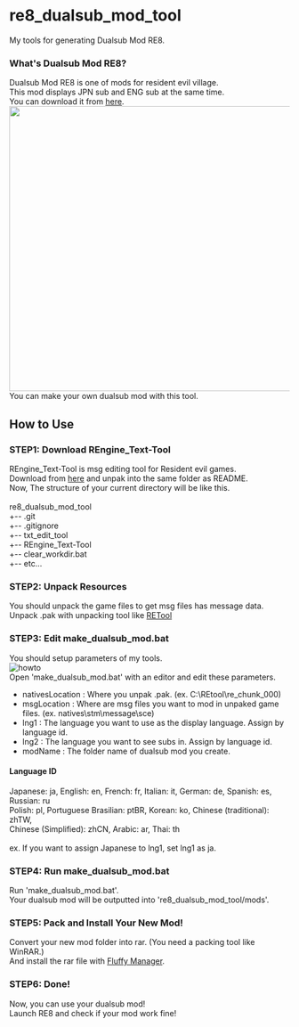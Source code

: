 # re8_dualsub_mod_tool
My tools for generating Dualsub Mod RE8.

### What's Dualsub Mod RE8?
Dualsub Mod RE8 is one of mods for resident evil village. <br>
This mod displays JPN sub and ENG sub at the same time.<br>
You can download it from [here](https://www.nexusmods.com/residentevilvillage/mods/82).<br>
<img src="https://staticdelivery.nexusmods.com/mods/3669/images/82/82-1621313421-1666838186.jpeg" width="512"><br>
You can make your own dualsub mod with this tool.

## How to Use
### STEP1: Download REngine_Text-Tool
REngine_Text-Tool is msg editing tool for Resident evil games.<br>
Download from [here](https://zenhax.com/viewtopic.php?t=13337) and unpak into the same folder as README. <br>
Now, The structure of your current directory will be like this.<br>
<br>
re8_dualsub_mod_tool<br>
+-- .git<br>
+-- .gitignore<br>
+-- txt_edit_tool<br>
+-- REngine_Text-Tool<br>
+-- clear_workdir.bat<br>
+-- etc...<br>

### STEP2: Unpack Resources
You should unpack the game files to get msg files has message data.<br>
Unpack .pak with unpacking tool like [RETool](https://residentevilmodding.boards.net/thread/10567/pak-tex-editing-tool)

### STEP3: Edit make_dualsub_mod.bat
You should setup parameters of my tools.<br>
![howto](https://user-images.githubusercontent.com/69258547/119158385-1dec9400-ba91-11eb-8884-e434aad3f5cf.png)<br>
Open 'make_dualsub_mod.bat' with an editor and edit these parameters.
- nativesLocation : Where you unpak .pak. (ex. C:\REtool\re_chunk_000)
- msgLocation : Where are msg files you want to mod in unpaked game files. (ex. natives\stm\message\sce) 
- lng1 : The language you want to use as the display language. Assign by language id.
- lng2 : The language you want to see subs in. Assign by language id.
- modName : The folder name of dualsub mod you create.

#### Language ID
Japanese: ja, English: en, French: fr, Italian: it, German: de, Spanish: es, Russian: ru<br>
Polish: pl, Portuguese Brasilian: ptBR, Korean: ko, Chinese (traditional): zhTW,<br>
Chinese (Simplified): zhCN, Arabic: ar, Thai: th<br>
<br>
ex. If you want to assign Japanese to lng1, set lng1 as ja.
### STEP4: Run make_dualsub_mod.bat
Run 'make_dualsub_mod.bat'.<br>
Your dualsub mod will be outputted into 're8_dualsub_mod_tool/mods'.

### STEP5: Pack and Install Your New Mod!
Convert your new mod folder into rar. (You need a packing tool like WinRAR.)<br>
And install the rar file with [Fluffy Manager](https://www.nexusmods.com/residentevilvillage/mods/18).

### STEP6: Done!
Now, you can use your dualsub mod!<br>
Launch RE8 and check if your mod work fine!
